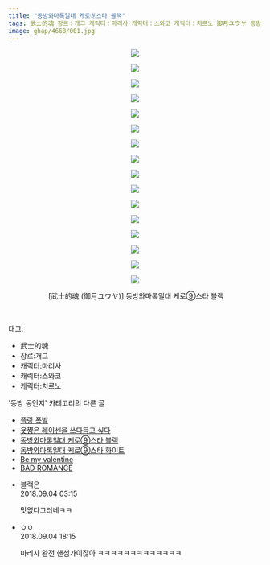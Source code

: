 ```yaml
---
title: "동방와마록일대 케로⑨스타 블랙"
tags: 武士的魂 장르：개그 캐릭터：마리사 캐릭터：스와코 캐릭터：치르노 御月ユウヤ 동방_동인지
image: ghap/4668/001.jpg
---
```

<div class="article">
<p style="text-align: center; clear: none; float: none;"><img src="{{ site.nasurl }}/ghap/4668/001.jpg"/></p>
<p style="text-align: center; clear: none; float: none;"><img src="{{ site.nasurl }}/ghap/4668/002.jpg"/></p>
<p style="text-align: center; clear: none; float: none;"><img src="{{ site.nasurl }}/ghap/4668/003.jpg"/></p>
<p style="text-align: center; clear: none; float: none;"><img src="{{ site.nasurl }}/ghap/4668/004.jpg"/></p>
<p style="text-align: center; clear: none; float: none;"><img src="{{ site.nasurl }}/ghap/4668/005.jpg"/></p>
<p style="text-align: center; clear: none; float: none;"><img src="{{ site.nasurl }}/ghap/4668/006.jpg"/></p>
<p style="text-align: center; clear: none; float: none;"><img src="{{ site.nasurl }}/ghap/4668/007.jpg"/></p>
<p style="text-align: center; clear: none; float: none;"><img src="{{ site.nasurl }}/ghap/4668/008.jpg"/></p>
<p style="text-align: center; clear: none; float: none;"><img src="{{ site.nasurl }}/ghap/4668/009.jpg"/></p>
<p style="text-align: center; clear: none; float: none;"><img src="{{ site.nasurl }}/ghap/4668/010.jpg"/></p>
<p style="text-align: center; clear: none; float: none;"><img src="{{ site.nasurl }}/ghap/4668/011.jpg"/></p>
<p style="text-align: center; clear: none; float: none;"><img src="{{ site.nasurl }}/ghap/4668/012.jpg"/></p>
<p style="text-align: center; clear: none; float: none;"><img src="{{ site.nasurl }}/ghap/4668/013.jpg"/></p>
<p style="text-align: center; clear: none; float: none;"><img src="{{ site.nasurl }}/ghap/4668/014.jpg"/></p>
<p style="text-align: center; clear: none; float: none;"><img src="{{ site.nasurl }}/ghap/4668/015.jpg"/></p>
<p style="text-align: center; clear: none; float: none;"><img src="{{ site.nasurl }}/ghap/4668/016.jpg"/></p>
<p style="text-align: center; clear: none; float: none;"> [武士的魂 (御月ユウヤ)] 동방와마록일대 케로⑨스타 블랙</p>
<p><br/></p>
</div><div class="tagTrail">
<p>태그: </p>
<ul>
<li>武士的魂</li>
<li>장르:개그</li>
<li>캐릭터:마리사</li>
<li>캐릭터:스와코</li>
<li>캐릭터:치르노</li>
</ul>
</div><div class="another">
<p>'동방 동인지' 카테고리의 다른 글</p>
<ul>
<li><a href="/2018-09-03-ghap_4670">플랑 폭발</a></li>
<li><a href="/2018-09-03-ghap_4669">욧쨩은 레이센을 쓰다듬고 싶다</a></li>
<li><a href="/2018-09-03-ghap_4668">동방와마록일대 케로⑨스타 블랙</a></li>
<li><a href="/2018-09-03-ghap_4667">동방와마록일대 케로⑨스타 화이트</a></li>
<li><a href="/2018-09-03-ghap_4666">Be my valentine</a></li>
<li><a href="/2018-09-03-ghap_4665">BAD ROMANCE</a></li>
</ul>
</div><div class="cb_module cb_fluid">
<div class="cb_wrt cb_profile">
<div class="comment">
<ul>
<li class="cb_thumb_off" id="comment15325724">
<div class="cb_comment_area">
<div class="cb_info_area">
<div class="cb_section">
<span class="cb_nick_name">블랙은</span>
</div>
<div class="cb_section">
<span class="cb_date">2018.09.04 03:15 </span>
</div>
</div>
<div class="cb_dsc_comment">
<p class="cb_dsc">
											맛없다그러네ㅋㅋ
										</p>
</div>
</div></li>
<li class="cb_thumb_off" id="comment15326027">
<div class="cb_comment_area">
<div class="cb_info_area">
<div class="cb_section">
<span class="cb_nick_name">ㅇㅇ</span>
</div>
<div class="cb_section">
<span class="cb_date">2018.09.04 18:15 </span>
</div>
</div>
<div class="cb_dsc_comment">
<p class="cb_dsc">
											마리사 완전 핸섬가이잖아 ㅋㅋㅋㅋㅋㅋㅋㅋㅋㅋㅋㅋㅋ
										</p>
</div>
</div></li>
</ul>
</div>
</div><!-- commentList close -->
</div>